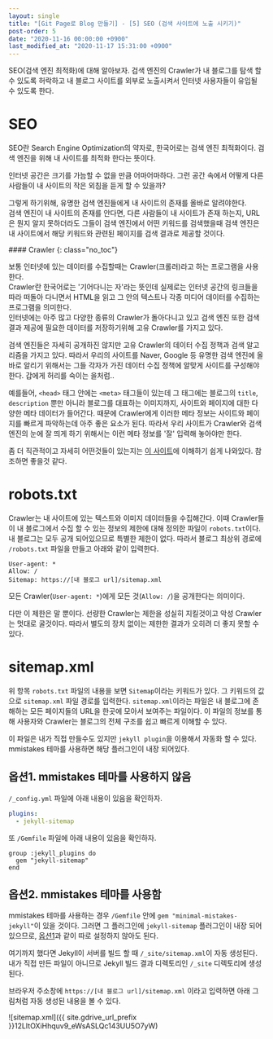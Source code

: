 ```yaml
---
layout: single
title: "[Git Page로 Blog 만들기] - [5] SEO (검색 사이트에 노출 시키기)"
post-order: 5
date: "2020-11-16 00:00:00 +0900"
last_modified_at: "2020-11-17 15:31:00 +0900"
---
```

SEO(검색 엔진 최적화)에 대해 알아보자. 검색 엔진의 Crawler가 내 블로그를 탐색 할 수 있도록 허락하고 내 블로그 사이트를 외부로 노출시켜서 인터넷 사용자들이 유입될 수 있도록 한다.

# SEO

SEO란 Search Engine Optimization의 약자로, 한국어로는 검색 엔진 최적화이다. 검색 엔진을 위해 내 사이트를 최적화 한다는 뜻이다.

인터넷 공간은 크기를 가늠할 수 없을 만큼 어마어마하다. 그런 공간 속에서 어떻게 다른 사람들이 내 사이트의 작은 외침을 듣게 할 수 있을까?

그렇게 하기위해, 유명한 검색 엔진들에게 내 사이트의 존재를 올바로 알려야한다.<br/>검색 엔진이 내 사이트의 존재를 안다면, 다른 사람들이 내 사이트가 존재 하는지, URL은 뭔지 알지 못하더라도 그들이 검색 엔진에서 어떤 키워드를 검색했을때 검색 엔진은 내 사이트에서 해당 키워드와 관련된 페이지를 검색 결과로 제공할 것이다.

<div class="notice--info" markdown="1">
#### Crawler
{: class="no_toc"}

보통 인터넷에 있는 데이터를 수집할때는 Crawler(크롤러)라고 하는 프로그램을 사용한다.<br/>
Crawler란 한국어로는 '기어다니는 자'라는 뜻인데 실제로는 인터넷 공간의 링크들을 따라 떠돌아 다니면서 HTML을 읽고 그 안의 텍스트나 각종 미디어 데이터를 수집하는 프로그램을 의미한다.<br/>
인터넷에는 아주 많고 다양한 종류의 Crawler가 돌아다니고 있고 검색 엔진 또한 검색 결과 제공에 필요한 데이터를 저장하기위해 고유 Crawler를 가지고 있다.
</div>

검색 엔진들은 자세히 공개하진 않지만 고유 Crawler의 데이터 수집 정책과 검색 알고리즘을 가지고 있다. 따라서 우리의 사이트를 Naver, Google 등 유명한 검색 엔진에 올바로 알리기 위해서는 그들 각자가 가진 데이터 수집 정책에 알맞게 사이트를 구성해야한다. <span class='md-monologue'>갑에게 허리를 숙이는 을처럼..</span>

예를들어, `<head>` 태그 안에는 `<meta>` 태그들이 있는데 그 태그에는 블로그의 `title`, `description` 뿐만 아니라 블로그를 대표하는 이미지까지, 사이트와 페이지에 대한 다양한 메타 데이터가 들어간다. 때문에 Crawler에게 이러한 메타 정보는 사이트와 페이지를 빠르게 파악하는데 아주 좋은 요소가 된다. 따라서 우리 사이트가 Crawler와 검색엔진의 눈에 잘 띄게 하기 위해서는 이런 메타 정보를 '잘' 입력해 놓아야만 한다.

좀 더 직관적이고 자세히 어떤것들이 있는지는 [이 사이트](https://blog.usefulparadigm.com/%EA%B2%80%EC%83%89%EC%97%94%EC%A7%84%EC%B5%9C%EC%A0%81%ED%99%94-seo-%EC%89%AC%EC%9A%B4-%EA%B0%80%EC%9D%B4%EB%93%9C-f003911b0a79)에 이해하기 쉽게 나와있다. 참조하면 좋을것 같다.

# robots.txt

Crawler는 내 사이트에 있는 텍스트와 이미지 데이터들을 수집해간다. 이때 Crawler들이 내 블로그에서 수집 할 수 있는 정보의 제한에 대해 정의한 파일이 `robots.txt`이다.<br/>
내 블로그는 모두 공개 되어있으므로 특별한 제한이 없다. 따라서 블로그 최상위 경로에 `/robots.txt` 파일을 만들고 아래와 같이 입력한다.

```
User-agent: *
Allow: /
Sitemap: https://[내 블로그 url]/sitemap.xml
```

모든 Crawler(`User-agent: *`)에게 모든 것(`Allow: /`)을 공개한다는 의미이다.

다만 이 제한은 말 뿐이다. 선량한 Crawler는 제한을 성실히 지킬것이고 악성 Crawler는 멋대로 굴것이다. 따라서 별도의 장치 없이는 제한한 결과가 오히려 더 좋지 못할 수 있다.

# sitemap.xml

위 항목 `robots.txt` 파일의 내용을 보면 `Sitemap`이라는 키워드가 있다. 그 키워드의 값으로 `sitemap.xml` 파일 경로를 입력한다. `sitemap.xml`이라는 파일은 내 블로그에 존해하는 모든 페이지들의 URL을 한곳에 모아서 보여주는 파일이다. 이 파일의 정보를 통해 사용자와 Crawler는 블로그의 전체 구조를 쉽고 빠르게 이해할 수 있다.

이 파일은 내가 직접 만들수도 있지만 `jekyll plugin`을 이용해서 자동화 할 수 있다. mmistakes 테마를 사용하면 해당 플러그인이 내장 되어있다.

## 옵션1. mmistakes 테마를 사용하지 않음

`/_config.yml` 파일에 아래 내용이 있음을 확인하자.

```yml
plugins:
  - jekyll-sitemap
```

또 `/Gemfile` 파일에 아래 내용이 있음을 확인하자.<br/>

```gemfile
group :jekyll_plugins do
  gem "jekyll-sitemap"
end
```

## 옵션2. mmistakes 테마를 사용함

mmistakes 테마를 사용하는 경우 `/Gemfile` 안에 `gem "minimal-mistakes-jekyll"`이 있을 것이다. 그러면 그 플러그인에 `jekyll-sitemap` 플러그인이 내장 되어있으므로, [옵션1](#옵션1-mmistakes-테마를-사용하지-않음)과 같이 따로 설정하지 않아도 된다.

여기까지 했다면 Jekyll이 서버를 빌드 할 때 `/_site/sitemap.xml`이 자동 생성된다. 내가 직접 만든 파일이 아니므로 Jekyll 빌드 결과 디렉토리인 `/_site` 디렉토리에 생성된다.

브라우저 주소창에 `https://[내 블로그 url]/sitemap.xml` 이라고 입력하면 아래 그림처럼 자동 생성된 내용을 볼 수 있다.

![sitemap.xml]({{ site.gdrive_url_prefix }}12LItOXiHhquv9_eWsASLQc143UU5O7yW)
